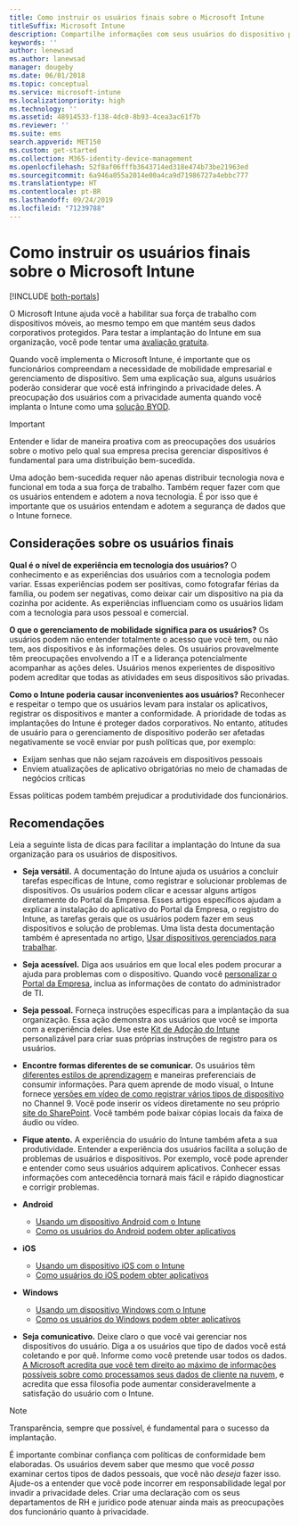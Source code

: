 ```yaml
---
title: Como instruir os usuários finais sobre o Microsoft Intune
titleSuffix: Microsoft Intune
description: Compartilhe informações com seus usuários do dispositivo para que sua implantação do Intune seja bem-sucedida.
keywords: ''
author: lenewsad
ms.author: lanewsad
manager: dougeby
ms.date: 06/01/2018
ms.topic: conceptual
ms.service: microsoft-intune
ms.localizationpriority: high
ms.technology: ''
ms.assetid: 48914533-f138-4dc0-8b93-4cea3ac61f7b
ms.reviewer: ''
ms.suite: ems
search.appverid: MET150
ms.custom: get-started
ms.collection: M365-identity-device-management
ms.openlocfilehash: 52f8af06fffb3643714ed318e474b73be21963ed
ms.sourcegitcommit: 6a946a055a2014e00a4ca9d71986727a4ebbc777
ms.translationtype: HT
ms.contentlocale: pt-BR
ms.lasthandoff: 09/24/2019
ms.locfileid: "71239788"
---
```

# <a name="how-to-educate-your-end-users-about-microsoft-intune"></a>Como instruir os usuários finais sobre o Microsoft Intune

[!INCLUDE [both-portals](./includes/note-for-both-portals.md)]

O Microsoft Intune ajuda você a habilitar sua força de trabalho com dispositivos móveis, ao mesmo tempo em que mantém seus dados corporativos protegidos. Para testar a implantação do Intune em sua organização, você pode tentar uma [avaliação gratuita](app-sdk.md).

Quando você implementa o Microsoft Intune, é importante que os funcionários compreendam a necessidade de mobilidade empresarial e gerenciamento de dispositivo. Sem uma explicação sua, alguns usuários poderão considerar que você está infringindo a privacidade deles. A preocupação dos usuários com a privacidade aumenta quando você implanta o Intune como uma [solução BYOD](/enterprise-mobility-security/solutions/byod-design-considerations-guide).

> [!Important]
> Entender e lidar de maneira proativa com as preocupações dos usuários sobre o motivo pelo qual sua empresa precisa gerenciar dispositivos é fundamental para uma distribuição bem-sucedida.

Uma adoção bem-sucedida requer não apenas distribuir tecnologia nova e funcional em toda a sua força de trabalho. Também requer fazer com que os usuários entendem e adotem a nova tecnologia. É por isso que é importante que os usuários entendam e adotem a segurança de dados que o Intune fornece. 

## <a name="things-to-consider-about-your-users"></a>Considerações sobre os usuários finais

__Qual é o nível de experiência em tecnologia dos usuários?__ O conhecimento e as experiências dos usuários com a tecnologia podem variar. Essas experiências podem ser positivas, como fotografar férias da família, ou podem ser negativas, como deixar cair um dispositivo na pia da cozinha por acidente. As experiências influenciam como os usuários lidam com a tecnologia para usos pessoal e comercial.

__O que o gerenciamento de mobilidade significa para os usuários?__ Os usuários podem não entender totalmente o acesso que você tem, ou não tem, aos dispositivos e às informações deles. Os usuários provavelmente têm preocupações envolvendo a IT e a liderança potencialmente acompanhar as ações deles. Usuários menos experientes de dispositivo podem acreditar que todas as atividades em seus dispositivos são privadas. 

__Como o Intune poderia causar inconvenientes aos usuários?__  Reconhecer e respeitar o tempo que os usuários levam para instalar os aplicativos, registrar os dispositivos e manter a conformidade. A prioridade de todas as implantações do Intune é proteger dados corporativos. No entanto, atitudes de usuário para o gerenciamento de dispositivo poderão ser afetadas negativamente se você enviar por push políticas que, por exemplo:  
* Exijam senhas que não sejam razoáveis em dispositivos pessoais
* Enviem atualizações de aplicativo obrigatórias no meio de chamadas de negócios críticas  

Essas políticas podem também prejudicar a produtividade dos funcionários. 

## <a name="things-you-should-do"></a>Recomendações

Leia a seguinte lista de dicas para facilitar a implantação do Intune da sua organização para os usuários de dispositivos.

* __Seja versátil.__ A documentação do Intune ajuda os usuários a concluir tarefas específicas de Intune, como registrar e solucionar problemas de dispositivos. Os usuários podem clicar e acessar alguns artigos diretamente do Portal da Empresa. Esses artigos específicos ajudam a explicar a instalação do aplicativo do Portal da Empresa, o registro do Intune, as tarefas gerais que os usuários podem fazer em seus dispositivos e solução de problemas. Uma lista desta documentação também é apresentada no artigo, [Usar dispositivos gerenciados para trabalhar](/intune-user-help/use-managed-devices-to-get-work-done).

* __Seja acessível.__ Diga aos usuários em que local eles podem procurar a ajuda para problemas com o dispositivo. Quando você [personalizar o Portal da Empresa](company-portal-customize.md), inclua as informações de contato do administrador de TI.

* __Seja pessoal.__ Forneça instruções específicas para a implantação da sua organização. Essa ação demonstra aos usuários que você se importa com a experiência deles. Use este [Kit de Adoção do Intune](https://aka.ms/IntuneAdoptionKit) personalizável para criar suas próprias instruções de registro para os usuários.

* __Encontre formas diferentes de se comunicar.__ Os usuários têm [diferentes estilos de aprendizagem](https://www.umassd.edu/dss/resources/faculty--staff/how-to-teach-and-accommodate/how-to-accommodate-different-learning-styles/) e maneiras preferenciais de consumir informações. Para quem aprende de modo visual, o Intune fornece [versões em vídeo de como registrar vários tipos de dispositivo](https://channel9.msdn.com/Series/IntuneEnrollment) no Channel 9. Você pode inserir os vídeos diretamente no seu próprio [site do SharePoint](https://support.office.com/article/Embed-a-video-from-Office-365-Video-59e19984-c34e-4be8-889b-f6fa93910581). Você também pode baixar cópias locais da faixa de áudio ou vídeo.

* __Fique atento.__ A experiência do usuário do Intune também afeta a sua produtividade. Entender a experiência dos usuários facilita a solução de problemas de usuários e dispositivos. Por exemplo, você pode aprender e entender como seus usuários adquirem aplicativos. Conhecer essas informações com antecedência tornará mais fácil e rápido diagnosticar e corrigir problemas.

* **Android**
  * [Usando um dispositivo Android com o Intune](/intune-user-help/using-your-android-device-with-intune)
  * [Como os usuários do Android podem obter aplicativos](end-user-apps-android.md)

* **iOS**
  * [Usando um dispositivo iOS com o Intune](/intune-user-help/using-your-ios-device-with-intune)
  * [Como usuários do iOS podem obter aplicativos](end-user-apps-ios.md)

* **Windows**
  * [Usando um dispositivo Windows com o Intune](/intune-user-help/using-your-windows-device-with-intune)
  * [Como os usuários do Windows podem obter aplicativos](end-user-apps-windows.md)

* __Seja comunicativo.__ Deixe claro o que você vai gerenciar nos dispositivos do usuário. Diga a os usuários que tipo de dados você está coletando e por quê. Informe como você pretende usar todos os dados. [A Microsoft acredita que você tem direito ao máximo de informações possíveis sobre como processamos seus dados de cliente na nuvem](https://www.microsoft.com/trustcenter/about/transparency), e acredita que essa filosofia pode aumentar consideravelmente a satisfação do usuário com o Intune.

>[!Note]
> Transparência, sempre que possível, é fundamental para o sucesso da implantação.

É importante combinar confiança com políticas de conformidade bem elaboradas. Os usuários devem saber que mesmo que você *possa* examinar certos tipos de dados pessoais, que você não *deseja* fazer isso. Ajude-os a entender que você pode incorrer em responsabilidade legal por invadir a privacidade deles. Criar uma declaração com os seus departamentos de RH e jurídico pode atenuar ainda mais as preocupações dos funcionário quanto à privacidade.
